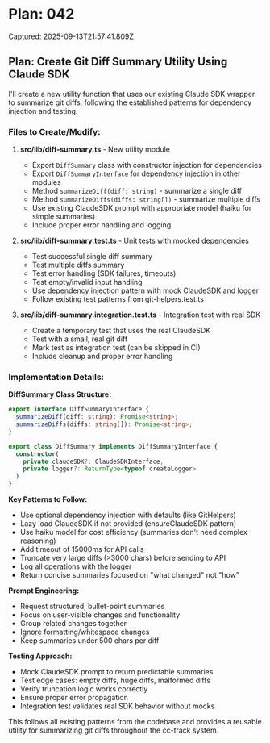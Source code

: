 # Plan: 042

Captured: 2025-09-13T21:57:41.809Z

## Plan: Create Git Diff Summary Utility Using Claude SDK

I'll create a new utility function that uses our existing Claude SDK wrapper to summarize git diffs, following the established patterns for dependency injection and testing.

### Files to Create/Modify:

1. **src/lib/diff-summary.ts** - New utility module
   - Export `DiffSummary` class with constructor injection for dependencies
   - Export `DiffSummaryInterface` for dependency injection in other modules
   - Method `summarizeDiff(diff: string)` - summarize a single diff
   - Method `summarizeDiffs(diffs: string[])` - summarize multiple diffs
   - Use existing ClaudeSDK.prompt with appropriate model (haiku for simple summaries)
   - Include proper error handling and logging

2. **src/lib/diff-summary.test.ts** - Unit tests with mocked dependencies
   - Test successful single diff summary
   - Test multiple diffs summary
   - Test error handling (SDK failures, timeouts)
   - Test empty/invalid input handling
   - Use dependency injection pattern with mock ClaudeSDK and logger
   - Follow existing test patterns from git-helpers.test.ts

3. **src/lib/diff-summary.integration.test.ts** - Integration test with real SDK
   - Create a temporary test that uses the real ClaudeSDK
   - Test with a small, real git diff
   - Mark test as integration test (can be skipped in CI)
   - Include cleanup and proper error handling

### Implementation Details:

**DiffSummary Class Structure:**
```typescript
export interface DiffSummaryInterface {
  summarizeDiff(diff: string): Promise<string>;
  summarizeDiffs(diffs: string[]): Promise<string>;
}

export class DiffSummary implements DiffSummaryInterface {
  constructor(
    private claudeSDK?: ClaudeSDKInterface,
    private logger?: ReturnType<typeof createLogger>
  )
}
```

**Key Patterns to Follow:**
- Use optional dependency injection with defaults (like GitHelpers)
- Lazy load ClaudeSDK if not provided (ensureClaudeSDK pattern)
- Use haiku model for cost efficiency (summaries don't need complex reasoning)
- Add timeout of 15000ms for API calls
- Truncate very large diffs (>3000 chars) before sending to API
- Log all operations with the logger
- Return concise summaries focused on "what changed" not "how"

**Prompt Engineering:**
- Request structured, bullet-point summaries
- Focus on user-visible changes and functionality
- Group related changes together
- Ignore formatting/whitespace changes
- Keep summaries under 500 chars per diff

**Testing Approach:**
- Mock ClaudeSDK.prompt to return predictable summaries
- Test edge cases: empty diffs, huge diffs, malformed diffs
- Verify truncation logic works correctly
- Ensure proper error propagation
- Integration test validates real SDK behavior without mocks

This follows all existing patterns from the codebase and provides a reusable utility for summarizing git diffs throughout the cc-track system.